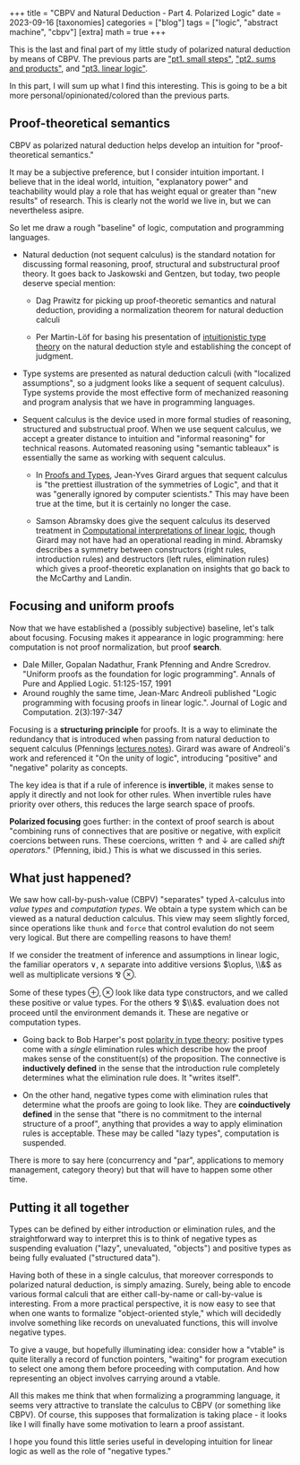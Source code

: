 +++
title = "CBPV and Natural Deduction - Part 4. Polarized Logic"
date = 2023-09-16
[taxonomies]
categories = ["blog"]
tags = ["logic", "abstract machine", "cbpv"]
[extra]
math = true
+++

This is the last and final part of my little study of polarized
natural deduction by means of CBPV. The previous parts are 
 ["pt1. small steps"](@/post/cbpv_pt1_small_steps.md), 
 ["pt2. sums and products"](@/post/cbpv_pt2_sum_product.md), and
 ["pt3. linear logic"](@/post/cbpv_pt3_linear_logic.md).

In this part, I will sum up what I find this interesting. This is
going to be a bit more personal/opinionated/colored than the previous
parts.

## Proof-theoretical semantics

CBPV as polarized natural deduction helps develop an intuition for "proof-theoretical semantics."

It may be a subjective preference, but I consider intuition important.
I believe that in the ideal world, intuition, "explanatory power" and
teachability would play a role that has weight equal or greater than
"new results" of research. This is clearly not the world we
live in, but we can nevertheless asipre.

So let me draw a rough "baseline" of logic, computation and programming languages.

* Natural deduction (not sequent calculus) is the standard notation for
discussing formal reasoning, proof, structural and substructural proof theory. 
It goes back to Jaskowski and Gentzen, but today, two people deserve special mention:

   * Dag Prawitz for picking up proof-theoretic semantics and natural 
     deduction, providing a normalization theorem for natural deduction
     calculi

   * Per Martin-L&ouml;f for basing his presentation of [intuitionistic type
     theory](https://archive-pml.github.io/martin-lof/pdfs/Bibliopolis-Book-retypeset-1984.pdf) on the natural deduction style and establishing the concept of 
     judgment.

* Type systems are presented as natural deduction calculi (with "localized assumptions", so a judgment looks like a sequent of sequent calculus). Type systems provide the most effective form of mechanized reasoning and program analysis
that we have in programming languages. 
<!--This is not even
mentioning the advantages for documentation, IDE support, modularity
and separate compilation. In the Curry-Howard perspective, type-checking is 
a strangely backwards operation where we have a proof and are looking
for the proposition it is proving.
-->

* Sequent calculus is the device used in more formal studies of reasoning, 
structured and substructual proof. When we use sequent calculus, we
accept a greater distance to intuition and "informal reasoning" for
technical reasons. Automated reasoning using "semantic tableaux" is
essentially the same as working with sequent calculus.

   * In [Proofs and Types](https://www.paultaylor.eu/stable/prot.pdf), Jean-Yves Girard argues that sequent calculus is "the prettiest illustration of
the symmetries of Logic", and that it was "generally ignored by computer scientists." This may have been true at the time, but it is certainly no longer the case.

   * Samson Abramsky does give the sequent calculus its deserved treatment
in [Computational interpretations of linear logic](https://www.sciencedirect.com/science/article/pii/030439759390181R), though Girard may not have had an operational reading in mind. Abramsky describes a symmetry between
constructors (right rules, introduction rules) and destructors (left rules,
elimination rules) which gives a proof-theoretic explanation on
insights that go back to the McCarthy and Landin.

## Focusing and uniform proofs

Now that we have established a (possibly subjective) baseline, let's talk
about focusing. Focusing makes it appearance in logic programming: here 
computation is not proof normalization, but proof **search**.
   * Dale Miller, Gopalan Nadathur, Frank Pfenning and Andre Scredrov. "Uniform proofs as the foundation for logic programming". Annals of Pure and Applied Logic. 51:125-157, 1991
   * Around roughly the same time, Jean-Marc Andreoli published "Logic programming with focusing proofs in linear logic.". Journal of Logic and Computation. 2(3):197-347 

Focusing is a **structuring principle** for proofs. It is a way to eliminate
the redundancy that is introduced when passing from natural deduction to
sequent calculus (Pfennings [lectures notes](https://www.cs.cmu.edu/~fp/courses/oregon-m10/04-focusing.pdf)). Girard was aware of
Andreoli's work and referenced it "On the unity of logic", introducing
"positive" and "negative" polarity as concepts.

The key idea is that if a rule of inference is **invertible**, it makes sense to
apply it directly and not look for other rules. When invertible rules
have priority over others, this reduces the large search space of proofs.

**Polarized focusing** goes further: in the context of proof search is about "combining
runs of connectives that are positive or negative, with explicit coercions
between runs. These coercions, written $\uparrow$ and $\downarrow$ are
called *shift operators*." (Pfenning, ibid.) This is what we discussed
in this series.

<!--
## Applications of Linear Logic
* After pt3, I prepared a talk ["Call-by-push-value" and ownership](https://burakemir.ch/odersky-fest-23/) where I shared my intention to apply some of this 
content to formalize a part of Rust's type system.

  * In short, it has been known for a long time that linear/affine types 
and substructural logic can be used to model resource management. The
wikipedia article on 
[Bunched logic](https://en.wikipedia.org/wiki/Bunched_logic#Applications)
mentions John C. Reynolds using an affine type theory in 1978. This is
a whopping 9 years before Girard published "linear logic".

  * This is not the place to discuss details neither the subtleties how the 
"no duplication" linearity constraints is part of such substructural logics
nor what part of Rust's types system actually matches the "no duplication"
of linear logic. However, I found out that (besides Phil Wadler's numerous
papers on linear logic), Martin Oderky published a little-known paper on 
"observers for linear logic" which describes read-only access to linear
types as useful in programming, and which is very close to the short-lived, 
immutable, shared references we call "borrows" today.
     * The "lifetime parameters" are what research calls "region variables" and I think Tofte &amp; Talpin's "region-based memory management" may be a good
best reference (it is at least what I learnt in grad school). Lots of
people researched regions afterwards.



https://en.wikipedia.org/wiki/Bunched_logic#Applications
 in types ing resources like memory. I am talking the 1970s.
John C. Reynolds in 1978 (via wikipedia)
There are
more and related approaches, such as Tofte &amp; Talpin's "region-based memory
management", uniqueness types and more recent paper by Guillaume
Munch-Maccagnoni ["Resource Polymorphism"](https://arxiv.org/abs/1803.02796)
which discusses the use even in a garbage-collected language.


 for the [OderskyFest 2023](https://burakemir.ch/odersky-fest-23/)

# Rewind: Logic and Computation

I want to start with a few big picture thoughts what keeps on bringing
me back to logic.

am gathering some thoughts on why polarity and focusing
holds promise towards identifying "fundamental" concepts in programming language research.
Even without the Curry-Howard perspective and logic, distinguishing between
data and computation makes immediate sense. Can we get our formal systems
to reflect this intuition?
-->

## What just happened?

We saw how call-by-push-value (CBPV) "separates" typed $\lambda$-calculus
into *value types* and *computation types*. We obtain a type system which can be
viewed as a natural deduction calculus. This view may seem slightly forced, since
operations like $\mathtt{thunk}$ and $\mathtt{force}$ that control evalution
do not seem very logical. But there are compelling reasons to have them!

If we consider the treatment of inference and assumptions in linear
logic, the familiar operators $\vee, \wedge$ separate into additive
versions $\oplus, \\&$ as well as multiplicate versions  &#x214b; $\otimes$.

Some of these types $\oplus, \otimes$ look like data type constructors,
and we called these positive or value types. For the others  &#x214b; $\\&$.
evaluation does not proceed until the environment demands it. These are
negative or computation types.

* Going back to Bob Harper's post [polarity in type theory](https://existentialtype.wordpress.com/2012/08/25/polarity-in-type-theory/): positive types come 
with a *single* elimination rules which describe how the proof makes
sense of the constituent(s) of the proposition. The connective is
**inductively defined** in the sense that the introduction rule
completely determines what the elimination rule does. It "writes itself".

* On the other hand, negative types come with elimination rules that 
determine what the proofs are going to look like. They are **coinductively
defined** in the sense that "there is no commitment to the internal
structure of a proof", anything that provides a way to apply
elimination rules is acceptable. These may be called "lazy types",
computation is suspended. 

There is more to say here (concurrency and "par", applications to
memory management, category theory) but that will have to happen
some other time.

## Putting it all together

Types can be defined by either introduction or elimination rules, and
the straightforward way to interpret this is to think of negative
types as suspending evaluation ("lazy", unevaluated, "objects") and
positive types as being fully evaluated ("structured data").

Having both of these in a single calculus, that moreover corresponds to
polarized natural deduction, is simply amazing. Surely, being able to
encode various formal calculi that are either call-by-name or call-by-value
is interesting. From a more practical perspective, it is now easy to
see that when one wants to formalize "object-oriented style," which will
decidedly involve something like records on unevaluated functions, this
will involve negative types.

To give a vauge, but hopefully illuminating idea: consider how a "vtable" 
is quite literally a record of function pointers, "waiting" for
program execution to select one among them before proceeding with
computation. And how representing an object involves carrying around a
vtable.

All this makes me think that when formalizing a programming language, it seems
very attractive to translate the calculus to CBPV (or something like CBPV).
Of course, this supposes that formalization is taking place - it looks
like I will finally have some motivation to learn a proof assistant.

I hope you found this little series useful in developing intuition for
linear logic as well as the role of "negative types."
